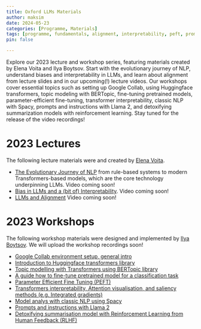 ```yaml
---
title: Oxford LLMs Materials
author: maksim
date: 2024-05-23
categories: [Programme, Materials]
tags: [programme, fundamentals, alignment, interpretability, peft, prompts, llama2]
pin: false

---
```


Explore our 2023 lecture and workshop series, featuring materials created by Elena Voita and Ilya Boytsov. Start with the evolutionary journey of NLP, understand biases and interpretability in LLMs, and learn about alignment from lecture slides and in our upcoming(!) lecture videos. Our workshops cover essential topics such as setting up Google Collab, using Huggingface transformers, topic modeling with BERTopic, fine-tuning pretrained models, parameter-efficient fine-tuning, transformer interpretability, classic NLP with Spacy, prompts and instructions with Llama 2, and detoxifying summarization models with reinforcement learning. Stay tuned for the release of the video recordings!

# 2023 Lectures

The following lecture materials were and created by [Elena Voita](https://lena-voita.github.io/).
- [The Evolutionary Journey of NLP](https://github.com/antndlcrx/oxford-llms-workshop/blob/main/materials/lectures/day_1/The%20Evolutionary%20Journey%20in%20NLP.pdf) from rule-based systems to modern Transformers-based models, which are the core technology underpinning LLMs. Video coming soon! 
- [Bias in LLMs and a (bit of) Interpretability](https://github.com/antndlcrx/oxford-llms-workshop/blob/main/materials/lectures/day_2/Bias%20in%20LLMs%20and%20interpretability.pdf). Video coming soon!
- [LLMs and Alignment](https://github.com/antndlcrx/oxford-llms-workshop/blob/main/materials/lectures/day_3/Prompt%20engineering%2C%20RHLF%2C%20ChatGPT.pdf)
Video coming soon!

# 2023 Workshops
The following workshop materials were designed and implemented by [Ilya Boytsov](https://www.linkedin.com/in/ieboytsov/).
We will upload the workshop recordings soon!
- [Google Collab environment setup, general intro](https://github.com/antndlcrx/oxford-llms-workshop/blob/main/materials/seminars/day_1/0_Env%20setup%20and%20intro.ipynb)
- [Introduction to Huggingface transformers library](https://github.com/antndlcrx/oxford-llms-workshop/blob/main/materials/seminars/day_1/1_Intro%20to%20transformers.ipynb)
- [Topic modelling with Transformers using BERTopic library](https://github.com/antndlcrx/oxford-llms-workshop/blob/main/materials/seminars/day_1/2_Topic%20modelling%20with%20transformers.ipynb)
- [A guide how to fine-tune pretrained model for a classification task](https://github.com/antndlcrx/oxford-llms-workshop/blob/main/materials/seminars/day_1/3_Fine%20tune%20pretrained%20model.ipynb)
- [Parameter Efficient Fine Tuning (PEFT)](https://github.com/antndlcrx/oxford-llms-workshop/blob/main/materials/seminars/day_2/4_Parameter%20efficient%20fine%20tuning.ipynb)
- [Transformers interpretability, Attention visualisation, and saliency methods (e.g. Integrated gradients)](https://github.com/antndlcrx/oxford-llms-workshop/blob/main/materials/seminars/day_2/5_Transformers%20interpretability.ipynb)
- [Model analys with classic NLP using Spacy](https://github.com/antndlcrx/oxford-llms-workshop/blob/main/materials/seminars/day_2/6_Sentiment%20analysis%20with%20classic%20NLP.ipynb)
- [Prompts and instructions with Llama 2](https://github.com/antndlcrx/oxford-llms-workshop/blob/main/materials/seminars/day_3/7_Prompts%20and%20instructions%20with%20Llama%202.ipynb)
- [Detoxifying summarisation model with Reinforcement Learning from Human Feedback (RLHF)](https://github.com/antndlcrx/oxford-llms-workshop/blob/main/materials/seminars/day_3/8_LLMs%20alignment%20with%20RLHF.ipynb)
